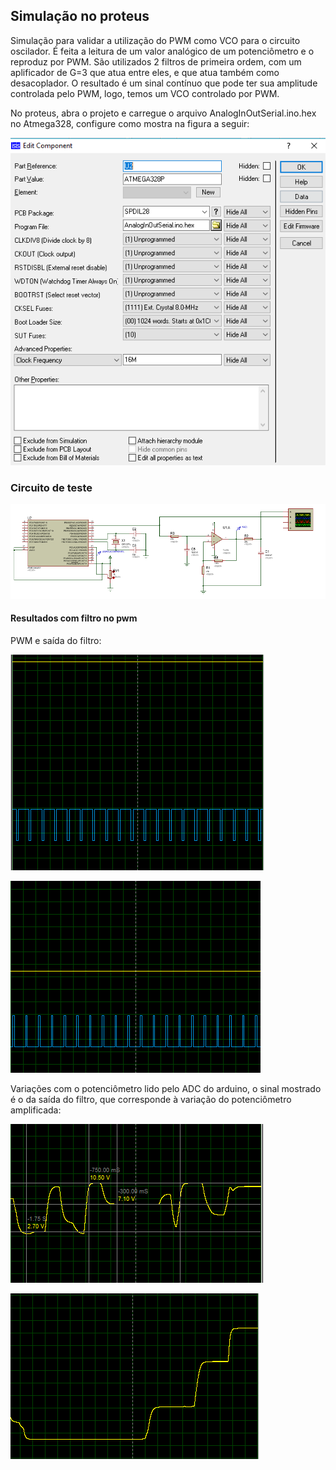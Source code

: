## Simulação no proteus

Simulação para validar a utilização do PWM como VCO para o circuito oscilador. É feita a leitura de um valor analógico de um potenciômetro e o reproduz por PWM. São utilizados 2 filtros de primeira ordem, com um aplificador de G=3 que atua entre eles, e que atua também como desacoplador. O resultado é um sinal contínuo que pode ter sua amplitude controlada pelo PWM, logo, temos um VCO controlado por PWM.

 No proteus, abra o projeto e carregue o arquivo AnalogInOutSerial.ino.hex no Atmega328, configure como mostra na figura a seguir:
  
  ![foto](https://github.com/diogo0001/PI_III/blob/master/Arduino/atmegaProteusConfig.PNG)
  
  
  ### Circuito de teste
  
  ![foto](https://github.com/diogo0001/PI_III/blob/master/Arduino/pwm_test_circuit.PNG)
  
  #### Resultados com filtro no pwm
  
  PWM e saída do filtro:
  
  ![foto](https://github.com/diogo0001/PI_III/blob/master/Arduino/cd_pwm.PNG)
  
  ![foto](https://github.com/diogo0001/PI_III/blob/master/Arduino/cd_pwm2.PNG)
  
  Variações com o potenciômetro lido pelo ADC do  arduino, o sinal mostrado é o da saída do filtro, que corresponde à variação do potenciômetro amplificada:
  
  ![foto](https://github.com/diogo0001/PI_III/blob/master/Arduino/variacao_pot.PNG)
  
  ![foto](https://github.com/diogo0001/PI_III/blob/master/Arduino/variacao_pot2.PNG)
